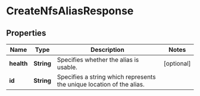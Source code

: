 
# CreateNfsAliasResponse

## Properties
Name | Type | Description | Notes
------------ | ------------- | ------------- | -------------
**health** | **String** | Specifies whether the alias is usable. |  [optional]
**id** | **String** | Specifies a string which represents the unique location of the alias. | 



